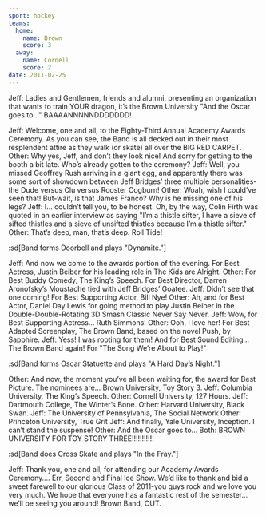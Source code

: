 ```yaml
---
sport: hockey
teams:
  home:
    name: Brown
    score: 3
  away:
    name: Cornell
    score: 2
date: 2011-02-25
---
```


Jeff: Ladies and Gentlemen, friends and alumni, presenting an organization that wants to train YOUR dragon, it’s the Brown University "And the Oscar goes to…" BAAAANNNNNDDDDDDD!

Jeff: Welcome, one and all, to the Eighty-Third Annual Academy Awards Ceremony. As you can see, the Band is all decked out in their most resplendent attire as they walk (or skate) all over the BIG RED CARPET. Other: Why yes, Jeff, and don’t they look nice! And sorry for getting to the booth a bit late. Who’s already gotten to the ceremony? Jeff: Well, you missed Geoffrey Rush arriving in a giant egg, and apparently there was some sort of showdown between Jeff Bridges’ three multiple personalities-the Dude versus Clu versus Rooster Cogburn! Other: Woah, wish I could’ve seen that! But-wait, is that James Franco? Why is he missing one of his legs? Jeff: I… couldn’t tell you, to be honest. Oh, by the way, Colin Firth was quoted in an earlier interview as saying "I’m a thistle sifter, I have a sieve of sifted thistles and a sieve of unsifted thistles because I’m a thistle sifter." Other: That’s deep, man, that’s deep. Roll Tide!

:sd[Band forms Doorbell and plays "Dynamite."]

Jeff: And now we come to the awards portion of the evening. For Best Actress, Justin Beiber for his leading role in The Kids are Alright. Other: For Best Buddy Comedy, The King’s Speech. For Best Director, Darren Aronofsky’s Moustache tied with Jeff Bridges’ Goatee. Jeff: Didn’t see that one coming! For Best Supporting Actor, Bill Nye! Other: Ah, and for Best Actor, Daniel Day Lewis for going method to play Justin Beiber in the Double-Double-Rotating 3D Smash Classic Never Say Never. Jeff: Wow, for Best Supporting Actress… Ruth Simmons! Other: Ooh, I love her! For Best Adapted Screenplay, The Brown Band, based on the novel Push, by Sapphire. Jeff: Yess! I was rooting for them! And for Best Sound Editing… The Brown Band again! For "The Song We’re About to Play!"

:sd[Band forms Oscar Statuette and plays "A Hard Day’s Night."]

Other: And now, the moment you’ve all been waiting for, the award for Best Picture. The nominees are… Brown University, Toy Story 3. Jeff: Columbia University, The King’s Speech. Other: Cornell University, 127 Hours. Jeff: Dartmouth College, The Winter’s Bone. Other: Harvard University, Black Swan. Jeff: The University of Pennsylvania, The Social Network Other: Princeton University, True Grit Jeff: And finally, Yale University, Inception. I can’t stand the suspense! Other: And the Oscar goes to… Both: BROWN UNIVERSITY FOR TOY STORY THREE!!!!!!!!!!!

:sd[Band does Cross Skate and plays "In the Fray."]

Jeff: Thank you, one and all, for attending our Academy Awards Ceremony…. Err, Second and Final Ice Show. We’d like to thank and bid a sweet farewell to our glorious Class of 2011-you guys rock and we love you very much. We hope that everyone has a fantastic rest of the semester… we’ll be seeing you around! Brown Band, OUT.
